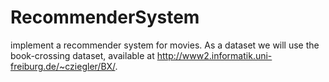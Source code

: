# RecommenderSystem
implement a recommender system for movies. As a dataset we will use the book-crossing dataset, available at http://www2.informatik.uni-freiburg.de/~cziegler/BX/.

